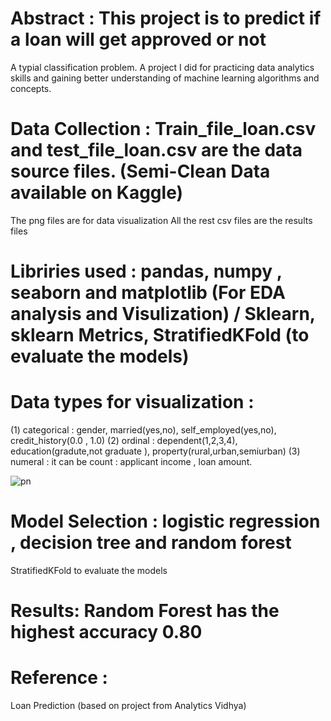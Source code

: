 # Abstract : This project is to predict if a loan will get approved or not
A typial classification problem. A project I did for practicing data analytics skills and gaining better understanding of machine learning algorithms and concepts.

# Data Collection : Train_file_loan.csv and test_file_loan.csv are the data source files. (Semi-Clean Data available on Kaggle)
The png files are for data visualization All the rest csv files are the results files

# Libriries used : pandas, numpy , seaborn and matplotlib (For EDA analysis and Visulization) / Sklearn, sklearn Metrics, StratifiedKFold (to evaluate the models)  

# Data types for visualization :
(1) categorical : gender, married(yes,no), self_employed(yes,no), credit_history(0.0 , 1.0) (2) ordinal : dependent(1,2,3,4), education(gradute,not graduate ), property(rural,urban,semiurban) (3) numeral : it can be count : applicant income , loan amount.



![pn](https://user-images.githubusercontent.com/82667439/165998911-c168e77e-8b67-4349-921a-e6c62ea46793.png)

# Model Selection : logistic regression , decision tree and random forest
StratifiedKFold to evaluate the models

# Results: Random Forest has the highest accuracy 0.80

# Reference : 
Loan Prediction (based on project from Analytics Vidhya)
